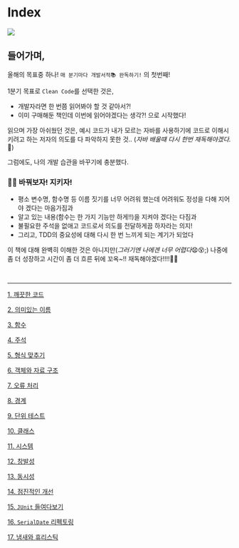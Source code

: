 # Index

![](https://velog.velcdn.com/images/april_5/post/ca95a6fb-6fa7-499d-805a-5fa59554063a/image.png)

## 들어가며,

올해의 목표중 하나! `매 분기마다 개발서적📚 완독하기!` 의 첫번째!

1분기 목표로 `Clean Code`를 선택한 것은,

- 개발자라면 한 번쯤 읽어봐야 할 것 같아서?!
- 이미 구매해둔 책인데 이번에 읽어야겠다는 생각?!
  으로 시작했다!

읽으며 가장 아쉬웠던 것은,
예시 코드가 내가 모르는 자바를 사용하기에 코드로 이해시키려고 하는 저자의 의도를 다 파악하지 못한 것..
(*자바 배울떄 다시 한번 재독해야겠다.*💪)

그럼에도, 나의 개발 습관을 바꾸기에 충분했다.

### 💪💪 바꿔보자! 지키자!

- 평소 변수명, 함수명 등 이름 짓기를 너무 어려워 했는데 어려워도 정성을 다해 지어야 겠다는 마음가짐과
- 알고 있는 내용(함수는 한 가지 기능만 하게!!)을 지켜야 겠다는 다짐과
- 불필요한 주석을 없애고 코드로서 의도를 전달하게끔 하자라는 의지!
- 그리고, TDD의 중요성에 대해 다시 한 번 느끼게 되는 계기가 되었다

이 책에 대해 완벽히 이해한 것은 아니지만(*그러기엔 나에겐 너무 어렵다*😧😵;)
나중에 좀 더 성장하고 시간이 좀 더 흐른 뒤에 꼬옥~!! 재독해야겠다!!!!🫠🫠

<br />

---

[1. 깨끗한 코드](https://github.com/yurim45/clean-code/blob/main/items/1/1.md)

[2. 의미있는 이름](https://github.com/yurim45/clean-code/blob/main/items/2/2.md)

[3. 함수](https://github.com/yurim45/clean-code/blob/main/items/3/3.md)

[4. 주석](https://github.com/yurim45/clean-code/blob/main/items/4/4.md)

[5. 형식 맞추기](https://github.com/yurim45/clean-code/blob/main/items/5/5.md)

[6. 객체와 자료 구조](https://github.com/yurim45/clean-code/blob/main/items/6/6.md)

[7. 오류 처리](https://github.com/yurim45/clean-code/blob/main/items/7/7.md)

[8. 경계](https://github.com/yurim45/clean-code/blob/main/items/8/8.md)

[9. 단위 테스트](https://github.com/yurim45/clean-code/blob/main/items/9/9.md)

[10. 클래스](https://github.com/yurim45/clean-code/blob/main/items/10/10.md)

[11. 시스템](https://github.com/yurim45/clean-code/blob/main/items/11/11.md)

[12. 창발성](https://github.com/yurim45/clean-code/blob/main/items/12/12.md)

[13. 동시성](https://github.com/yurim45/clean-code/blob/main/items/13/13.md)

[14. 점진적인 개선](https://github.com/yurim45/clean-code/blob/main/items/14/14.md)

[15. `JUnit` 들여다보기](https://github.com/yurim45/clean-code/blob/main/items/15/15.md)

[16. `SerialDate` 리펙토링](https://github.com/yurim45/clean-code/blob/main/items/16/16.md)

[17. 냄새와 휴리스틱](https://github.com/yurim45/clean-code/blob/main/items/17/17.md)



